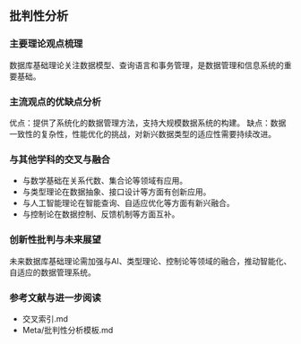 ## 批判性分析

### 主要理论观点梳理

数据库基础理论关注数据模型、查询语言和事务管理，是数据管理和信息系统的重要基础。

### 主流观点的优缺点分析

优点：提供了系统化的数据管理方法，支持大规模数据系统的构建。
缺点：数据一致性的复杂性，性能优化的挑战，对新兴数据类型的适应性需要持续改进。

### 与其他学科的交叉与融合

- 与数学基础在关系代数、集合论等领域有应用。
- 与类型理论在数据抽象、接口设计等方面有创新应用。
- 与人工智能理论在智能查询、自适应优化等方面有新兴融合。
- 与控制论在数据控制、反馈机制等方面互补。

### 创新性批判与未来展望

未来数据库基础理论需加强与AI、类型理论、控制论等领域的融合，推动智能化、自适应的数据管理系统。

### 参考文献与进一步阅读

- 交叉索引.md
- Meta/批判性分析模板.md
